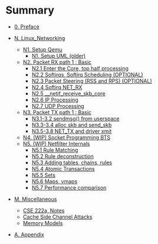 # Summary

- [0. Preface](./Preface.md)
- [N. Linux_Networking](./N_Linux_Networking.md)
	- [N1. Setup Qemu](./N/1_setup_qemu.md)
		- [N1. Setup UML (older)](./N/1_setup_uml.md)
	- [N2. Packet RX path 1 : Basic](./N/2_Packet_RX_Basic.md)
		- [N2.1 Enter the Core, top half processing](./N/2_1_top_half.md)
		- [N2.2 Softirqs, Softirq Scheduling (OPTIONAL)](./N/2_2_softirq_sched.md)
		- [N2.3 Packet Steering (RSS and RPS) (OPTIONAL)](./N/2_3_rps_rss.md)
		- [N2.4 Softirq NET_RX](./N/2_4_softirq_netrx.md)
		- [N2.5 __netif_receive_skb_core](./N/2_5_netif_receive_skb_core.md)
		- [N2.6 IP Processing](./N/2_6_ip_processing.md)
		- [N2.7 UDP Processing](./N/2_7_udp_processing.md)
	- [N3. Packet TX path 1 : Basic](./N/3_Packet_TX_Basic.md)
		- [N3.1-3.2 sendmsg() from userspace](./N/3_1-3_sendmsg_from_userspace.md)
		- [N3.3-3.4 alloc skb and send_skb](./N/3_3-4_alloc_and_send_skb.md)
		- [N3.5-3.8 NET_TX and driver xmit](./N/3_5-8_net_tx_and_driver_xmit.md)
	- [N4. (WIP) Socket Programming BTS](./N/4_Socket_Programming_BTS.md)
	- [N5. (WIP) Netfilter Internals](./N/5_Netfilter_Internals.md)
		- [N5.1 Rule Matching](./N/5_1_rule_matching.md)
		- [N5.2 Rule deconstruction](./N/5_2_rule_deconstruction.md)
		- [N5.3 Adding tables, chains, rules]()
		- [N5.4 Atomic Transactions]()
		- [N5.5 Sets]()
		- [N5.6 Maps, vmaps]()
		- [N5.7 Performance comparison]()

- [M. Miscellaneous](./M_Miscellaneous.md)
	- [CSE 222a, Notes](./M/1_CSE222a_Notes.md)
	- [Cache Side Channel Attacks](./M/2_Cache_Side_Channel_Attacks.md)
	- [Memory Models](./M/3_Memory_Models.md)

- [A. Appendix](./Appendix.md)
